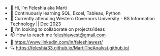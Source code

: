 - 👋 Hi, I’m Feleshia aka Marti
- 👀 Continuously learning SQL, Excel, Tableau, Python
- 🚧 Currently attending Western Governors University - BS Information Technology || Dec 2023
- 💞️ I’m looking to collaborate on projects/ideas
- 📫 How to reach me feleshiawest@gmail.com
- 🔗 https://www.linkedin.com/in/feleshiawest/
- 🔍 https://feleshia33.github.io/MartiTheAnalyst.github.io/

<!---
feleshia33/feleshia33 is a ✨ special ✨ repository because its `README.md` (this file) appears on your GitHub profile.
You can click the Preview link to take a look at your changes.
--->
